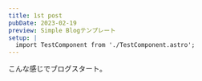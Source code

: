 ```yaml
---
title: 1st post
pubDate: 2023-02-19
preview: Simple Blogテンプレート
setup: | 
  import TestComponent from './TestComponent.astro';
---
```


こんな感じでブログスタート。